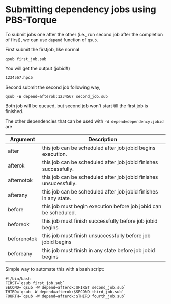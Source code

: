 # Submitting dependency jobs using PBS-Torque

To submit jobs one after the other (i.e., run second job after the completion of first), we can use `depend` function of `qsub`.

First submit the firstjob, like normal

```
qsub first_job.sub
```

You will get the output (jobid#)

```
1234567.hpc5
```

Second submit the second job following way,

```
qsub -W depend=afterok:1234567 second_job.sub
```

Both job will be queued, but second job won't start till the first job is finished.

The other dependencies that can be used with `-W depend=dependency:jobid` are

| Argument | Description |
| --- | --- |
| after | this job can be scheduled after job jobid begins execution. |
| afterok | this job can be scheduled after job jobid finishes successfully. |
| afternotok | this job can be scheduled after job jobid finishes unsucessfully. |
| afterany | this job can be scheduled after job jobid finishes in any state. |
| before | this job must begin execution before job jobid can be scheduled. |
| beforeok | this job must finish successfully before job jobid begins |
| beforenotok | this job must finish unsuccessfully before job jobid begins |
| beforeany | this job must finish in any state before job jobid begins |



Simple way to automate this with a bash script:

```
#!/bin/bash
FIRST=`qsub first_job.sub`
SECOND=`qsub -W depend=afterok:$FIRST second_job.sub`
THIRD=`qsub -W depend=afterok:$SECOND third_job.sub`
FOURTH=`qsub -W depend=afterok:$THIRD fourth_job.sub`
```

